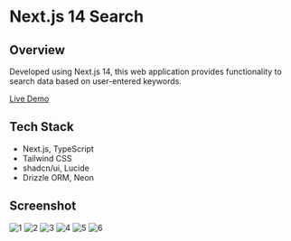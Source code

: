 # Next.js 14 Search

## Overview

Developed using Next.js 14, this web application provides functionality to search data based on user-entered keywords.

[Live Demo](https://nextjs-14-search.vercel.app)

## Tech Stack

- Next.js, TypeScript
- Tailwind CSS
- shadcn/ui, Lucide
- Drizzle ORM, Neon

## Screenshot

![1](public/screenshot/1.jpg)
![2](public/screenshot/2.jpg)
![3](public/screenshot/3.jpg)
![4](public/screenshot/4.jpg)
![5](public/screenshot/5.jpg)
![6](public/screenshot/6.jpg)

